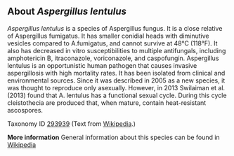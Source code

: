 **About *Aspergillus lentulus***
-------------------------
*Aspergillus lentulus* is a species of Aspergillus fungus. It is a 
close relative of Aspergillus fumigatus. It has smaller conidial heads 
with diminutive vesicles compared to A.fumigatus, and cannot survive 
at 48°C (118°F). It also has decreased in vitro susceptibilities to 
multiple antifungals, including amphotericin B, itraconazole, 
voriconazole, and caspofungin. Aspergillus lentulus is an 
opportunistic human pathogen that causes invasive aspergillosis with 
high mortality rates. It has been isolated from clinical and 
environmental sources. Since it was described in 2005 as a new 
species, it was thought to reproduce only asexually. However, in 2013 
Swilaiman et al. (2013) found that A. lentulus has a functional sexual 
cycle. During this cycle cleistothecia are produced that, when mature, 
contain heat-resistant ascospores.

Taxonomy ID [293939](https://www.uniprot.org/taxonomy/293939)
(Text from [Wikipedia](https://en.wikipedia.org/).)

**More information**
General information about this species can be found in [Wikipedia](https://en.wikipedia.org/wiki/Aspergillus_lentulus)
